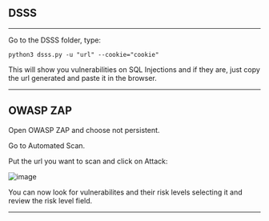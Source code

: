 ## DSSS
-----------------------------------

Go to the DSSS folder, type:

````
python3 dsss.py -u "url" --cookie="cookie"
````

This will show you vulnerabilities on SQL Injections and if they are, just copy the url generated and paste it in the browser.

-----------------------------------------

## OWASP ZAP

Open OWASP ZAP and choose not persistent.

Go to Automated Scan.

Put the url you want to scan and click on Attack:

![image](https://github.com/ELRame/HackingTools/assets/82544416/bd49082e-c50b-4fe1-9882-d5549e011f14)

You can now look for vulnerabilites and their risk levels selecting it and review the risk level field.

-------------------------------------------
